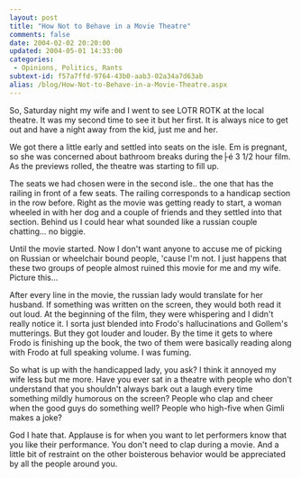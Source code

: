 ```yaml
---
layout: post
title: "How Not to Behave in a Movie Theatre"
comments: false
date: 2004-02-02 20:20:00
updated: 2004-05-01 14:33:00
categories:
 - Opinions, Politics, Rants
subtext-id: f57a7ffd-9764-43b0-aab3-02a34a7d63ab
alias: /blog/How-Not-to-Behave-in-a-Movie-Theatre.aspx
---
```



So, Saturday night my wife and I went to see LOTR ROTK at the local theatre. It was my second time to see it but her first. It is always nice to get out and have a night away from the kid, just me and her. 

We got there a little early and settled into seats on the isle. Em is pregnant, so she was concerned about bathroom breaks during the├é 3 1/2 hour film. As the previews rolled, the theatre was starting to fill up. 

The seats we had chosen were in the second isle.. the one that has the railing in front of a few seats. The railing corresponds to a handicap section in the row before. Right as the movie was getting ready to start, a woman wheeled in with her dog and a couple of friends and they settled into that section. Behind us I could hear what sounded like a russian couple chatting... no biggie. 

Until the movie started. Now I don't want anyone to accuse me of picking on Russian or wheelchair bound people, 'cause I'm not. I just happens that these two groups of people almost ruined this movie for me and my wife. Picture this... 

After every line in the movie, the russian lady would translate for her husband. If something was written on the screen, they would both read it out loud. At the beginning of the film, they were whispering and I didn't really notice it. I sorta just blended into Frodo's hallucinations and Gollem's mutterings. But they got louder and louder. By the time it gets to where Frodo is finishing up the book, the two of them were basically reading along with Frodo at full speaking volume. I was fuming. 

So what is up with the handicapped lady, you ask? I think it annoyed my wife less but me more. Have you ever sat in a theatre with people who don't understand that you shouldn't always bark out a laugh every time something mildly humorous on the screen? People who clap and cheer when the good guys do something well? People who high-five when Gimli makes a joke? 

God I hate that. Applause is for when you want to let performers know that you like their performance. You don't need to clap during a movie. And a little bit of restraint on the other boisterous behavior would be appreciated by all the people around you. 
